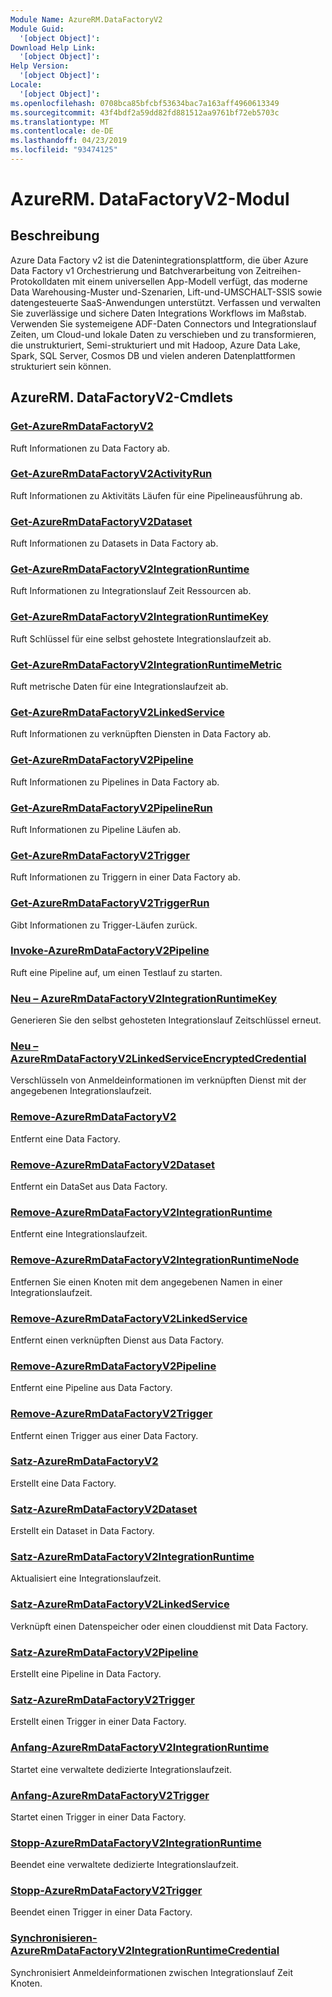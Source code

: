 ```yaml
---
Module Name: AzureRM.DataFactoryV2
Module Guid:
  '[object Object]': 
Download Help Link:
  '[object Object]': 
Help Version:
  '[object Object]': 
Locale:
  '[object Object]': 
ms.openlocfilehash: 0708bca85bfcbf53634bac7a163aff4960613349
ms.sourcegitcommit: 43f4bdf2a59dd82fd881512aa9761bf72eb5703c
ms.translationtype: MT
ms.contentlocale: de-DE
ms.lasthandoff: 04/23/2019
ms.locfileid: "93474125"
---
```

# AzureRM. DataFactoryV2-Modul
## Beschreibung
Azure Data Factory v2 ist die Datenintegrationsplattform, die über Azure Data Factory v1 Orchestrierung und Batchverarbeitung von Zeitreihen-Protokolldaten mit einem universellen App-Modell verfügt, das moderne Data Warehousing-Muster und-Szenarien, Lift-und-UMSCHALT-SSIS sowie datengesteuerte SaaS-Anwendungen unterstützt. Verfassen und verwalten Sie zuverlässige und sichere Daten Integrations Workflows im Maßstab. Verwenden Sie systemeigene ADF-Daten Connectors und Integrationslauf Zeiten, um Cloud-und lokale Daten zu verschieben und zu transformieren, die unstrukturiert, Semi-strukturiert und mit Hadoop, Azure Data Lake, Spark, SQL Server, Cosmos DB und vielen anderen Datenplattformen strukturiert sein können.

## AzureRM. DataFactoryV2-Cmdlets
### [Get-AzureRmDataFactoryV2](Get-AzureRmDataFactoryV2.md)
Ruft Informationen zu Data Factory ab.

### [Get-AzureRmDataFactoryV2ActivityRun](Get-AzureRmDataFactoryV2ActivityRun.md)
Ruft Informationen zu Aktivitäts Läufen für eine Pipelineausführung ab.

### [Get-AzureRmDataFactoryV2Dataset](Get-AzureRmDataFactoryV2Dataset.md)
Ruft Informationen zu Datasets in Data Factory ab.

### [Get-AzureRmDataFactoryV2IntegrationRuntime](Get-AzureRmDataFactoryV2IntegrationRuntime.md)
Ruft Informationen zu Integrationslauf Zeit Ressourcen ab.

### [Get-AzureRmDataFactoryV2IntegrationRuntimeKey](Get-AzureRmDataFactoryV2IntegrationRuntimeKey.md)
Ruft Schlüssel für eine selbst gehostete Integrationslaufzeit ab.

### [Get-AzureRmDataFactoryV2IntegrationRuntimeMetric](Get-AzureRmDataFactoryV2IntegrationRuntimeMetric.md)
Ruft metrische Daten für eine Integrationslaufzeit ab. 

### [Get-AzureRmDataFactoryV2LinkedService](Get-AzureRmDataFactoryV2LinkedService.md)
Ruft Informationen zu verknüpften Diensten in Data Factory ab.

### [Get-AzureRmDataFactoryV2Pipeline](Get-AzureRmDataFactoryV2Pipeline.md)
Ruft Informationen zu Pipelines in Data Factory ab.

### [Get-AzureRmDataFactoryV2PipelineRun](Get-AzureRmDataFactoryV2PipelineRun.md)
Ruft Informationen zu Pipeline Läufen ab.

### [Get-AzureRmDataFactoryV2Trigger](Get-AzureRmDataFactoryV2Trigger.md)
Ruft Informationen zu Triggern in einer Data Factory ab.

### [Get-AzureRmDataFactoryV2TriggerRun](Get-AzureRmDataFactoryV2TriggerRun.md)
Gibt Informationen zu Trigger-Läufen zurück.

### [Invoke-AzureRmDataFactoryV2Pipeline](Invoke-AzureRmDataFactoryV2Pipeline.md)
  Ruft eine Pipeline auf, um einen Testlauf zu starten.

### [Neu – AzureRmDataFactoryV2IntegrationRuntimeKey](New-AzureRmDataFactoryV2IntegrationRuntimeKey.md)
Generieren Sie den selbst gehosteten Integrationslauf Zeitschlüssel erneut.

### [Neu – AzureRmDataFactoryV2LinkedServiceEncryptedCredential](New-AzureRmDataFactoryV2LinkedServiceEncryptedCredential.md)
Verschlüsseln von Anmeldeinformationen im verknüpften Dienst mit der angegebenen Integrationslaufzeit.

### [Remove-AzureRmDataFactoryV2](Remove-AzureRmDataFactoryV2.md)
Entfernt eine Data Factory.

### [Remove-AzureRmDataFactoryV2Dataset](Remove-AzureRmDataFactoryV2Dataset.md)
Entfernt ein DataSet aus Data Factory.

### [Remove-AzureRmDataFactoryV2IntegrationRuntime](Remove-AzureRmDataFactoryV2IntegrationRuntime.md)
Entfernt eine Integrationslaufzeit.

### [Remove-AzureRmDataFactoryV2IntegrationRuntimeNode](Remove-AzureRmDataFactoryV2IntegrationRuntimeNode.md)
Entfernen Sie einen Knoten mit dem angegebenen Namen in einer Integrationslaufzeit.

### [Remove-AzureRmDataFactoryV2LinkedService](Remove-AzureRmDataFactoryV2LinkedService.md)
Entfernt einen verknüpften Dienst aus Data Factory.

### [Remove-AzureRmDataFactoryV2Pipeline](Remove-AzureRmDataFactoryV2Pipeline.md)
Entfernt eine Pipeline aus Data Factory.

### [Remove-AzureRmDataFactoryV2Trigger](Remove-AzureRmDataFactoryV2Trigger.md)
Entfernt einen Trigger aus einer Data Factory.

### [Satz-AzureRmDataFactoryV2](Set-AzureRmDataFactoryV2.md)
Erstellt eine Data Factory.

### [Satz-AzureRmDataFactoryV2Dataset](Set-AzureRmDataFactoryV2Dataset.md)
Erstellt ein Dataset in Data Factory.

### [Satz-AzureRmDataFactoryV2IntegrationRuntime](Set-AzureRmDataFactoryV2IntegrationRuntime.md)
Aktualisiert eine Integrationslaufzeit.

### [Satz-AzureRmDataFactoryV2LinkedService](Set-AzureRmDataFactoryV2LinkedService.md)
Verknüpft einen Datenspeicher oder einen clouddienst mit Data Factory.

### [Satz-AzureRmDataFactoryV2Pipeline](Set-AzureRmDataFactoryV2Pipeline.md)
Erstellt eine Pipeline in Data Factory.

### [Satz-AzureRmDataFactoryV2Trigger](Set-AzureRmDataFactoryV2Trigger.md)
Erstellt einen Trigger in einer Data Factory.

### [Anfang-AzureRmDataFactoryV2IntegrationRuntime](Start-AzureRmDataFactoryV2IntegrationRuntime.md)
Startet eine verwaltete dedizierte Integrationslaufzeit.

### [Anfang-AzureRmDataFactoryV2Trigger](Start-AzureRmDataFactoryV2Trigger.md)
Startet einen Trigger in einer Data Factory.

### [Stopp-AzureRmDataFactoryV2IntegrationRuntime](Stop-AzureRmDataFactoryV2IntegrationRuntime.md)
Beendet eine verwaltete dedizierte Integrationslaufzeit.

### [Stopp-AzureRmDataFactoryV2Trigger](Stop-AzureRmDataFactoryV2Trigger.md)
Beendet einen Trigger in einer Data Factory.

### [Synchronisieren-AzureRmDataFactoryV2IntegrationRuntimeCredential](Sync-AzureRmDataFactoryV2IntegrationRuntimeCredential.md)
Synchronisiert Anmeldeinformationen zwischen Integrationslauf Zeit Knoten.

